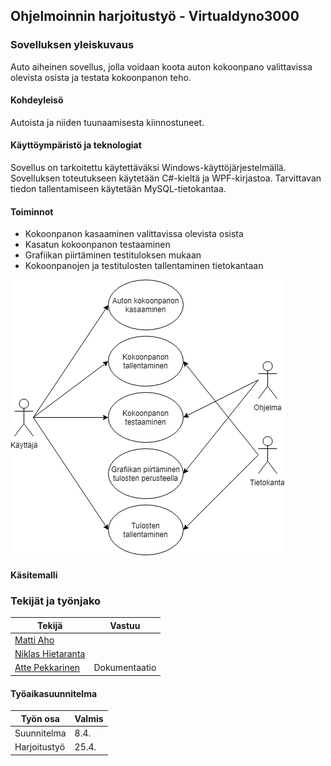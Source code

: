 ## Ohjelmoinnin harjoitustyö - Virtualdyno3000

### Sovelluksen yleiskuvaus

Auto aiheinen sovellus, jolla voidaan koota auton kokoonpano valittavissa olevista osista ja testata kokoonpanon teho.

#### Kohdeyleisö

Autoista ja niiden tuunaamisesta kiinnostuneet.

#### Käyttöympäristö ja teknologiat

Sovellus on tarkoitettu käytettäväksi Windows-käyttöjärjestelmällä. Sovelluksen toteutukseen käytetään C#-kieltä ja WPF-kirjastoa. Tarvittavan tiedon tallentamiseen käytetään MySQL-tietokantaa.

#### Toiminnot

* Kokoonpanon kasaaminen valittavissa olevista osista
* Kasatun kokoonpanon testaaminen
* Grafiikan piirtäminen testituloksen mukaan
* Kokoonpanojen ja testitulosten tallentaminen tietokantaan

![usecase](Images/usecase.png)

#### Käsitemalli



### Tekijät ja työnjako

| Tekijä                                              | Vastuu   |
| --------------------------------------------------- | -------- |
| [Matti Aho](https://github.com/matti644)            |  |
| [Niklas Hietaranta](https://github.com/niklashieta) |  |
| [Atte Pekkarinen](https://github.com/attepee)       | Dokumentaatio |

#### Työaikasuunnitelma

| Työn osa | Valmis |
| - | - |
| Suunnitelma | 8.4. |
| Harjoitustyö | 25.4. |
